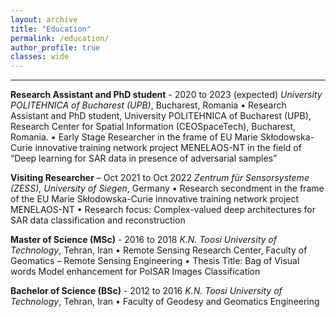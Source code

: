 ```yaml
---
layout: archive
title: "Education"
permalink: /education/
author_profile: true
classes: wide
---
```




---

**Research Assistant and PhD student** - 2020 to 2023 (expected)
*University POLITEHNICA of Bucharest (UPB)*, Bucharest, Romania
•	Research Assistant and PhD student, University POLITEHNICA of Bucharest (UPB), Research Center for Spatial Information (CEOSpaceTech), Bucharest, Romania. 
•	Early Stage Researcher in the frame of EU Marie Skłodowska-Curie innovative training network project MENELAOS-NT in the field of “Deep learning for SAR data in presence of adversarial samples”

**Visiting Researcher** – Oct 2021 to Oct 2022
*Zentrum für Sensorsysteme (ZESS), University of Siegen*, Germany
•	Research secondment in the frame of the EU Marie Skłodowska-Curie innovative training network project MENELAOS-NT
•	Research focus: Complex-valued deep architectures for SAR data classification and reconstruction

**Master of Science (MSc)** - 2016 to 2018
*K.N. Toosi University of Technology*, Tehran, Iran
•	Remote Sensing Research Center, Faculty of Geomatics – Remote Sensing Engineering
•	Thesis Title: Bag of Visual words Model enhancement for PolSAR Images Classification

**Bachelor of Science (BSc)** - 2012 to 2016
*K.N. Toosi University of Technology*, Tehran, Iran
•	Faculty of Geodesy and Geomatics Engineering



